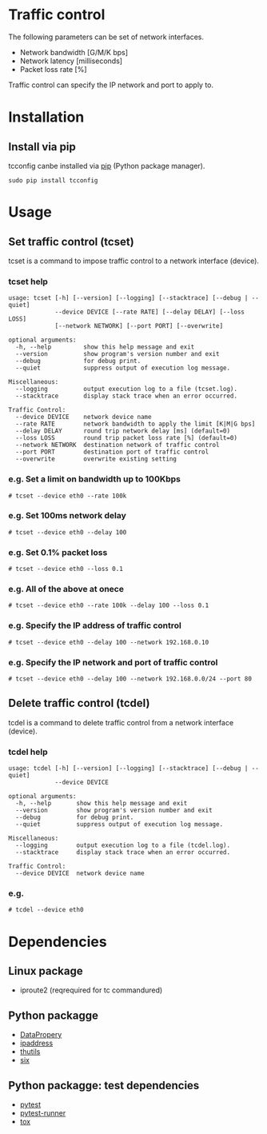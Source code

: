 # Traffic control
The following parameters can be set of network interfaces.

- Network bandwidth [G/M/K bps]
- Network latency [milliseconds]
- Packet loss rate [%]

Traffic control can specify the IP network and port to apply to.


# Installation
## Install via pip
tcconfig canbe installed via [pip](https://pip.pypa.io/en/stable/installing/) (Python package manager).

```console
sudo pip install tcconfig
```


# Usage
## Set traffic control (tcset)
tcset is a command to impose traffic control to a network interface (device).

### tcset help
```console
usage: tcset [-h] [--version] [--logging] [--stacktrace] [--debug | --quiet]
             --device DEVICE [--rate RATE] [--delay DELAY] [--loss LOSS]
             [--network NETWORK] [--port PORT] [--overwrite]

optional arguments:
  -h, --help         show this help message and exit
  --version          show program's version number and exit
  --debug            for debug print.
  --quiet            suppress output of execution log message.

Miscellaneous:
  --logging          output execution log to a file (tcset.log).
  --stacktrace       display stack trace when an error occurred.

Traffic Control:
  --device DEVICE    network device name
  --rate RATE        network bandwidth to apply the limit [K|M|G bps]
  --delay DELAY      round trip network delay [ms] (default=0)
  --loss LOSS        round trip packet loss rate [%] (default=0)
  --network NETWORK  destination network of traffic control
  --port PORT        destination port of traffic control
  --overwrite        overwrite existing setting
```

### e.g. Set a limit on bandwidth up to 100Kbps
```console
# tcset --device eth0 --rate 100k
```

### e.g. Set 100ms network delay
```console
# tcset --device eth0 --delay 100
```

### e.g. Set 0.1% packet loss
```console
# tcset --device eth0 --loss 0.1
```

### e.g. All of the above at onece
```console
# tcset --device eth0 --rate 100k --delay 100 --loss 0.1
```

### e.g. Specify the IP address of traffic control
```console
# tcset --device eth0 --delay 100 --network 192.168.0.10
```

### e.g. Specify the IP network and port of traffic control
```console
# tcset --device eth0 --delay 100 --network 192.168.0.0/24 --port 80
```


## Delete traffic control (tcdel)
tcdel is a command to delete traffic control from a network interface (device).

### tcdel help
```console
usage: tcdel [-h] [--version] [--logging] [--stacktrace] [--debug | --quiet]
             --device DEVICE

optional arguments:
  -h, --help       show this help message and exit
  --version        show program's version number and exit
  --debug          for debug print.
  --quiet          suppress output of execution log message.

Miscellaneous:
  --logging        output execution log to a file (tcdel.log).
  --stacktrace     display stack trace when an error occurred.

Traffic Control:
  --device DEVICE  network device name
```

### e.g.
```console
# tcdel --device eth0
```


# Dependencies
## Linux package
- iproute2 (reqrequired for tc commandured)

## Python packagge
- [DataPropery](https://github.com/thombashi/DataProperty)
- [ipaddress](https://pypi.python.org/pypi/ipaddress)
- [thutils](https://github.com/thombashi/thutils)
- [six](https://pypi.python.org/pypi/six/)

## Python packagge: test dependencies
- [pytest](https://pypi.python.org/pypi/pytest)
- [pytest-runner](https://pypi.python.org/pypi/pytest-runner)
- [tox](https://pypi.python.org/pypi/tox)
